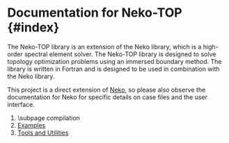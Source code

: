 # Documentation for Neko-TOP {#index}

The Neko-TOP library is an extension of the Neko library, which is a high-order
spectral element solver. The Neko-TOP library is designed to solve topology
optimization problems using an immersed boundary method. The library is written
in Fortran and is designed to be used in combination with the Neko library.

This project is a direct extension of [Neko](https://neko.cfd), so please also
observe the documentation for Neko for specific details on case files and the
user interface.

1. \subpage compilation
2. [Examples](#examples)
3. [Tools and Utilities](#tools)
